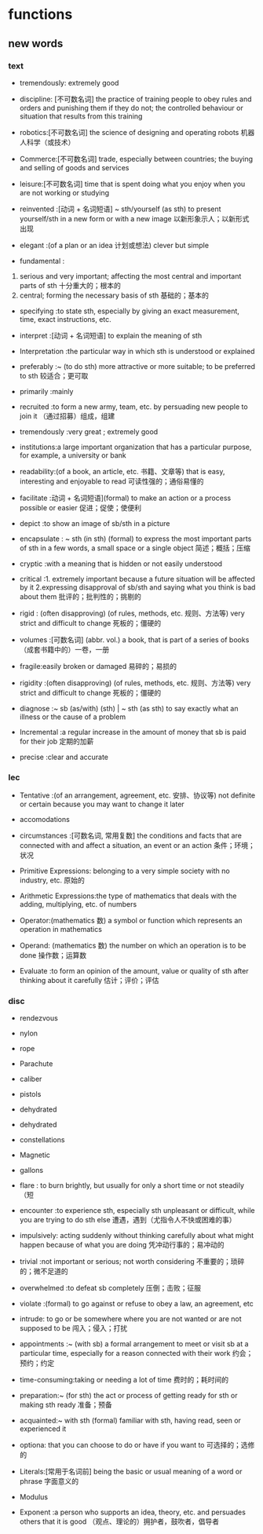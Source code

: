 # functions

## new words

### text
- tremendously:  extremely good 

- discipline: [不可数名词] the practice of training people to obey rules and orders and punishing them if they do not; the controlled behaviour or situation that results from this training

- robotics:[不可数名词] the science of designing and operating robots 机器人科学（或技术）

- Commerce:[不可数名词] trade, especially between countries; the buying and selling of goods and services

- leisure:[不可数名词] time that is spent doing what you enjoy when you are not working or studying 

- reinvented :[动词 + 名词短语] ~ sth/yourself (as sth) to present yourself/sth in a new form or with a new image 以新形象示人；以新形式出现

- elegant :(of a plan or an idea 计划或想法) clever but simple 

- fundamental :
 1. serious and very important; affecting the most central and important parts of sth 十分重大的；根本的
 2. central; forming the necessary basis of sth 基础的；基本的

- specifying :to state sth, especially by giving an exact measurement, time, exact instructions, etc.

- interpret :[动词 + 名词短语] to explain the meaning of sth 

- Interpretation :the particular way in which sth is understood or explained

- preferably :~ (to do sth) more attractive or more suitable; to be preferred to sth 较适合；更可取

- primarily :mainly

- recruited :to form a new army, team, etc. by persuading new people to join it （通过招募）组成，组建

- tremendously :very great ; extremely good 

- institutions:a large important organization that has a particular purpose, for example, a university or bank 

- readability:(of a book, an article, etc. 书籍、文章等) that is easy, interesting and enjoyable to read 可读性强的；通俗易懂的

- facilitate :动词 + 名词短语](formal) to make an action or a process possible or easier 促进；促使；使便利

- depict :to show an image of sb/sth in a picture 

- encapsulate : ~ sth (in sth) (formal) to express the most important parts of sth in a few words, a small space or a single object 简述；概括；压缩

- cryptic :with a meaning that is hidden or not easily understood 

- critical :1. extremely important because a future situation will be affected by it 2.expressing disapproval of sb/sth and saying what you think is bad about them 批评的；批判性的；挑剔的

- rigid : (often disapproving) (of rules, methods, etc. 规则、方法等) very strict and difficult to change 死板的；僵硬的

- volumes :[可数名词] (abbr. vol.) a book, that is part of a series of books （成套书籍中的）一卷，一册

- fragile:easily broken or damaged 易碎的；易损的

- rigidity :(often disapproving) (of rules, methods, etc. 规则、方法等) very strict and difficult to change 死板的；僵硬的

- diagnose :~ sb (as/with) (sth) | ~ sth (as sth) to say exactly what an illness or the cause of a problem 

- Incremental :a regular increase in the amount of money that sb is paid for their job 定期的加薪

- precise :clear and accurate



### lec
- Tentative :(of an arrangement, agreement, etc. 安排、协议等) not definite or certain because you may want to change it later

- accomodations 

- circumstances :[可数名词, 常用复数] the conditions and facts that are connected with and affect a situation, an event or an action 条件；环境；状况


- Primitive Expressions: belonging to a very simple society with no industry, etc. 原始的

- Arithmetic Expressions:the type of mathematics that deals with the adding, multiplying, etc. of numbers

- Operator:(mathematics 数) a symbol or function which represents an operation in mathematics

- Operand: (mathematics 数) the number on which an operation is to be done 操作数；运算数

- Evaluate :to form an opinion of the amount, value or quality of sth after thinking about it carefully 估计；评价；评估


### disc
- rendezvous 

- nylon 

- rope

- Parachute 

- caliber 

- pistols

- dehydrated 

- dehydrated 

- constellations

- Magnetic

- gallons

- flare : to burn brightly, but usually for only a short time or not steadily （短

- encounter :to experience sth, especially sth unpleasant or difficult, while you are trying to do sth else 遭遇，遇到（尤指令人不快或困难的事）

- impulsively: acting suddenly without thinking carefully about what might happen because of what you are doing 凭冲动行事的；易冲动的

- trivial :not important or serious; not worth considering 不重要的；琐碎的；微不足道的

- overwhelmed :to defeat sb completely 压倒；击败；征服

- violate :(formal) to go against or refuse to obey a law, an agreement, etc

- intrude: to go or be somewhere where you are not wanted or are not supposed to be 闯入；侵入；打扰

- appointments :~ (with sb) a formal arrangement to meet or visit sb at a particular time, especially for a reason connected with their work 约会；预约；约定

- time-consuming:taking or needing a lot of time 费时的；耗时间的

- preparation:~ (for sth) the act or process of getting ready for sth or making sth ready 准备；预备

- acquainted:~ with sth (formal) familiar with sth, having read, seen or experienced it 

- optiona: that you can choose to do or have if you want to 可选择的；选修的

- Literals:[常用于名词前] being the basic or usual meaning of a word or phrase 字面意义的

- Modulus

- Exponent :a person who supports an idea, theory, etc. and persuades others that it is good （观点、理论的）拥护者，鼓吹者，倡导者